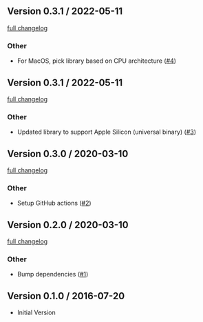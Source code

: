 ## Version 0.3.1 / 2022-05-11

[full changelog](https://github.com/bebanjo/xlsx_writer_wrapper/compare/v0.3.1...v0.3.2)

### Other

* For MacOS, pick library based on CPU architecture ([#4](https://github.com/bebanjo/xlsx_writer_wrapper/pull/4))

## Version 0.3.1 / 2022-05-11

[full changelog](https://github.com/bebanjo/xlsx_writer_wrapper/compare/v0.3.0...v0.3.1)

### Other

* Updated library to support Apple Silicon (universal binary) ([#3](https://github.com/bebanjo/xlsx_writer_wrapper/pull/3))

## Version 0.3.0 / 2020-03-10

[full changelog](https://github.com/bebanjo/xlsx_writer_wrapper/compare/v0.2.0...v0.3.0)

### Other

* Setup GitHub actions ([#2](https://github.com/bebanjo/xlsx_writer_wrapper/pull/2))

## Version 0.2.0 / 2020-03-10

[full changelog](https://github.com/bebanjo/xlsx_writer_wrapper/compare/v0.1.0...v0.2.0)

### Other

* Bump dependencies ([#1](https://github.com/bebanjo/xlsx_writer_wrapper/pull/1))

## Version 0.1.0 / 2016-07-20

* Initial Version
